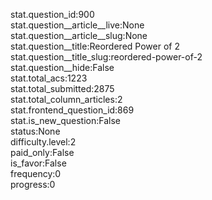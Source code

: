 stat.question_id:900  
stat.question__article__live:None  
stat.question__article__slug:None  
stat.question__title:Reordered Power of 2  
stat.question__title_slug:reordered-power-of-2  
stat.question__hide:False  
stat.total_acs:1223  
stat.total_submitted:2875  
stat.total_column_articles:2  
stat.frontend_question_id:869  
stat.is_new_question:False  
status:None  
difficulty.level:2  
paid_only:False  
is_favor:False  
frequency:0  
progress:0  

